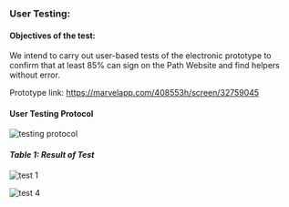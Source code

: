 
### User Testing:

#### Objectives of the test: 
We intend to carry out user-based tests of the electronic prototype to confirm that at least 85% can sign on the Path Website and find helpers without error. 

Prototype link: https://marvelapp.com/408553h/screen/32759045 
#### User Testing Protocol
![testing protocol](https://i.imgur.com/UZqjfM0.png)

#### _Table 1: Result of Test_
![test 1](https://i.imgur.com/UUcLeZTl.png)

![test 4](https://i.imgur.com/SjouXCPl.png)
